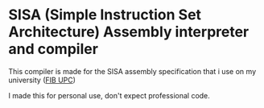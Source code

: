 # SISA (Simple Instruction Set Architecture) Assembly interpreter and compiler

This compiler is made for the SISA assembly specification that i use on my university ([FIB UPC](https://www.fib.upc.edu/))

I made this for personal use, don't expect professional code.
